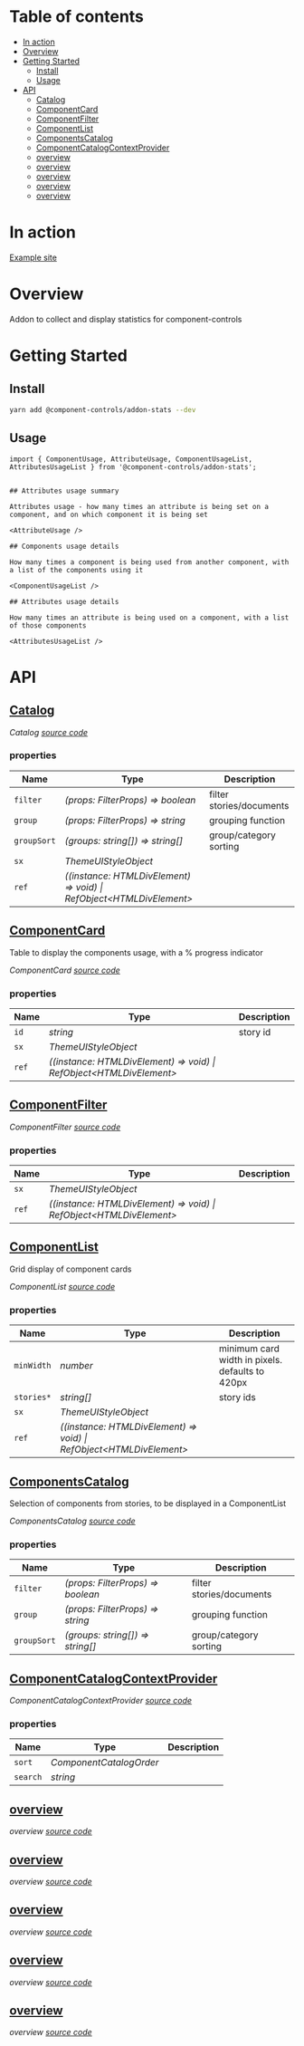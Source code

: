 # Table of contents

-   [In action](#in-action)
-   [Overview](#overview)
-   [Getting Started](#getting-started)
    -   [Install](#install)
    -   [Usage](#usage)
-   [API](#api)
    -   [<ins>Catalog</ins>](#inscatalogins)
    -   [<ins>ComponentCard</ins>](#inscomponentcardins)
    -   [<ins>ComponentFilter</ins>](#inscomponentfilterins)
    -   [<ins>ComponentList</ins>](#inscomponentlistins)
    -   [<ins>ComponentsCatalog</ins>](#inscomponentscatalogins)
    -   [<ins>ComponentCatalogContextProvider</ins>](#inscomponentcatalogcontextproviderins)
    -   [<ins>overview</ins>](#insoverviewins)
    -   [<ins>overview</ins>](#insoverviewins-1)
    -   [<ins>overview</ins>](#insoverviewins-2)
    -   [<ins>overview</ins>](#insoverviewins-3)
    -   [<ins>overview</ins>](#insoverviewins-4)

# In action

[Example site](https://component-controls.com/api/components-actioncontainer--overview/viewport)

# Overview

Addon to collect and display statistics for component-controls

# Getting Started

## Install

```sh
yarn add @component-controls/addon-stats --dev
```

## Usage

```
import { ComponentUsage, AttributeUsage, ComponentUsageList, AttributesUsageList } from '@component-controls/addon-stats';


## Attributes usage summary

Attributes usage - how many times an attribute is being set on a component, and on which component it is being set

<AttributeUsage />

## Components usage details

How many times a component is being used from another component, with a list of the components using it

<ComponentUsageList />

## Attributes usage details

How many times an attribute is being used on a component, with a list of those components

<AttributesUsageList />

```

# API

<react-docgen-typescript path="./src" />

<!-- START-REACT-DOCGEN-TYPESCRIPT -->

## <ins>Catalog</ins>

_Catalog [source code](https://github.com/ccontrols/component-controls/tree/master/plugins/addon-catalog/src/Catalog/Catalog.tsx)_

### properties

| Name        | Type                                                                   | Description              |
| ----------- | ---------------------------------------------------------------------- | ------------------------ |
| `filter`    | _(props: FilterProps) => boolean_                                      | filter stories/documents |
| `group`     | _(props: FilterProps) => string_                                       | grouping function        |
| `groupSort` | _(groups: string\[]) => string\[]_                                     | group/category sorting   |
| `sx`        | _ThemeUIStyleObject_                                                   |                          |
| `ref`       | _((instance: HTMLDivElement) => void) \| RefObject&lt;HTMLDivElement>_ |                          |

## <ins>ComponentCard</ins>

Table to display the components usage, with a % progress indicator

_ComponentCard [source code](https://github.com/ccontrols/component-controls/tree/master/plugins/addon-catalog/src/ComponentCard/ComponentCard.tsx)_

### properties

| Name  | Type                                                                   | Description |
| ----- | ---------------------------------------------------------------------- | ----------- |
| `id`  | _string_                                                               | story id    |
| `sx`  | _ThemeUIStyleObject_                                                   |             |
| `ref` | _((instance: HTMLDivElement) => void) \| RefObject&lt;HTMLDivElement>_ |             |

## <ins>ComponentFilter</ins>

_ComponentFilter [source code](https://github.com/ccontrols/component-controls/tree/master/plugins/addon-catalog/src/ComponentFilter/ComponentFilter.tsx)_

### properties

| Name  | Type                                                                   | Description |
| ----- | ---------------------------------------------------------------------- | ----------- |
| `sx`  | _ThemeUIStyleObject_                                                   |             |
| `ref` | _((instance: HTMLDivElement) => void) \| RefObject&lt;HTMLDivElement>_ |             |

## <ins>ComponentList</ins>

Grid display of component cards

_ComponentList [source code](https://github.com/ccontrols/component-controls/tree/master/plugins/addon-catalog/src/ComponentList/ComponentList.tsx)_

### properties

| Name       | Type                                                                   | Description                                     |
| ---------- | ---------------------------------------------------------------------- | ----------------------------------------------- |
| `minWidth` | _number_                                                               | minimum card width in pixels. defaults to 420px |
| `stories*` | _string\[]_                                                            | story ids                                       |
| `sx`       | _ThemeUIStyleObject_                                                   |                                                 |
| `ref`      | _((instance: HTMLDivElement) => void) \| RefObject&lt;HTMLDivElement>_ |                                                 |

## <ins>ComponentsCatalog</ins>

Selection of components from stories, to be displayed in a ComponentList

_ComponentsCatalog [source code](https://github.com/ccontrols/component-controls/tree/master/plugins/addon-catalog/src/ComponentsCatalog/ComponentsCatalog.tsx)_

### properties

| Name        | Type                               | Description              |
| ----------- | ---------------------------------- | ------------------------ |
| `filter`    | _(props: FilterProps) => boolean_  | filter stories/documents |
| `group`     | _(props: FilterProps) => string_   | grouping function        |
| `groupSort` | _(groups: string\[]) => string\[]_ | group/category sorting   |

## <ins>ComponentCatalogContextProvider</ins>

_ComponentCatalogContextProvider [source code](https://github.com/ccontrols/component-controls/tree/master/plugins/addon-catalog/src/context/ComponentCatalogContext.tsx)_

### properties

| Name     | Type                    | Description |
| -------- | ----------------------- | ----------- |
| `sort`   | _ComponentCatalogOrder_ |             |
| `search` | _string_                |             |

## <ins>overview</ins>

_overview [source code](https://github.com/ccontrols/component-controls/tree/master/plugins/addon-catalog/src/stories/Catalog.stories.tsx)_

## <ins>overview</ins>

_overview [source code](https://github.com/ccontrols/component-controls/tree/master/plugins/addon-catalog/src/stories/ComponentCard.stories.tsx)_

## <ins>overview</ins>

_overview [source code](https://github.com/ccontrols/component-controls/tree/master/plugins/addon-catalog/src/stories/ComponentFilter.stories.tsx)_

## <ins>overview</ins>

_overview [source code](https://github.com/ccontrols/component-controls/tree/master/plugins/addon-catalog/src/stories/ComponentList.stories.tsx)_

## <ins>overview</ins>

_overview [source code](https://github.com/ccontrols/component-controls/tree/master/plugins/addon-catalog/src/stories/ComponentsCatalog.stories.tsx)_

<!-- END-REACT-DOCGEN-TYPESCRIPT -->
